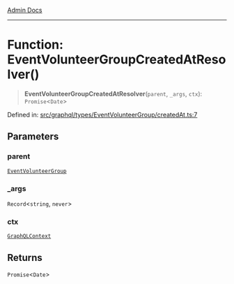 [Admin Docs](/)

***

# Function: EventVolunteerGroupCreatedAtResolver()

> **EventVolunteerGroupCreatedAtResolver**(`parent`, `_args`, `ctx`): `Promise`\<`Date`\>

Defined in: [src/graphql/types/EventVolunteerGroup/createdAt.ts:7](https://github.com/Sourya07/talawa-api/blob/583d62db9438de398bb9012a4a2617e2cb268b08/src/graphql/types/EventVolunteerGroup/createdAt.ts#L7)

## Parameters

### parent

[`EventVolunteerGroup`](../../EventVolunteerGroup/type-aliases/EventVolunteerGroup.md)

### \_args

`Record`\<`string`, `never`\>

### ctx

[`GraphQLContext`](../../../../context/type-aliases/GraphQLContext.md)

## Returns

`Promise`\<`Date`\>
